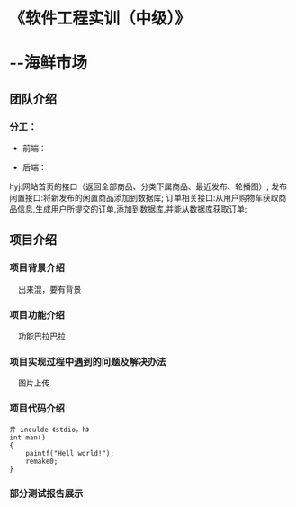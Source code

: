 # 《软件工程实训（中级）》

# --海鲜市场

## 团队介绍

### 分工：

- 前端：
  
  

- 后端：

hyj:网站首页的接口（返回全部商品、分类下属商品、最近发布、轮播图）;
    发布闲置接口:将新发布的闲置商品添加到数据库;
    订单相关接口:从用户购物车获取商品信息,生成用户所提交的订单,添加到数据库,并能从数据库获取订单;




## 项目介绍

### 项目背景介绍

    出来混，要有背景

### 项目功能介绍

    功能巴拉巴拉

### 项目实现过程中遇到的问题及解决办法

    图片上传

### 项目代码介绍

```
井 inculde 《stdio。h》
int man()
{
    paintf("Hell world!");
    remake0;
}
```

### 部分测试报告展示

### 
